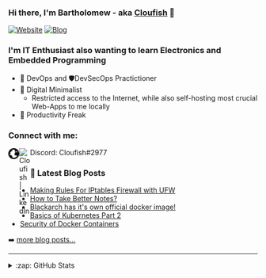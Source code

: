 ### Hi there, I'm Bartholomew - aka [Cloufish][website] 👋

[![Website](https://img.shields.io/badge/WEBSITE-UP-blue)](https://cloufish.github.io/)
[![Blog](https://img.shields.io/badge/BLOG-UP-blue)](https://cloufish.github.io/blog)




### I'm IT Enthusiast also wanting to learn Electronics and Embedded Programming
- 🔧 DevOps and 🛡️DevSecOps Practictioner
- 🍵 Digital Minimalist
  - Restricted access to the Internet, while also self-hosting most crucial Web-Apps to me locally
- 📒 Productivity Freak

### Connect with me:

[<img align="left" alt="cloufish.github.io" width="22px" src="https://raw.githubusercontent.com/iconic/open-iconic/master/svg/globe.svg" />][website]
[<img align="left" alt="Cloufish | LinkedIn" width="22px" src="https://cdn.jsdelivr.net/npm/simple-icons@v3/icons/linkedin.svg" />][linkedin]
Discord: Cloufish#2977
<br />

### 📕 Latest Blog Posts

<!-- BLOG-POST-LIST:START -->
- [Making Rules For IPtables Firewall with UFW](https://cloufish.github.io/blog/posts/Making-Rules-For-IPTables-Firewall-With-UFW/)
- [How to Take Better Notes?](https://cloufish.github.io/blog/posts/How-To-Take-Better-Notes/)
- [Blackarch has it&#39;s own official docker image!](https://cloufish.github.io/blog/posts/blackarch-has-its-own-official-image.md/)
- [Basics of Kubernetes Part 2](https://cloufish.github.io/blog/posts/Kubernetes-Basics-Hands-On-Part-2/)
- [Security of Docker Containers](https://cloufish.github.io/blog/posts/Security-Of-Docker-Containers/)
<!-- BLOG-POST-LIST:END -->

➡️ [more blog posts...](https://cloufish.github.io/blog/)

---

<details>
  <summary>:zap: GitHub Stats</summary>

  [![Cloufish's github stats](https://github-readme-stats.vercel.app/api?username=Cloufish&theme=algolia&show_icons=true)](https://github.com/anuraghazra/github-readme-stats)

</details>

[website]: https://cloufish.github.io/
[blog]: https://cloufish.github.io/blog/
[linkedin]: https://linkedin.com/in/cloufish
